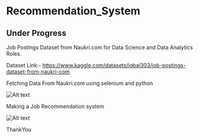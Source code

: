 # Recommendation_System

## Under Progress

Job Postings Dataset from Naukri.com for Data Science and Data Analytics Roles.

Dataset Link:- https://www.kaggle.com/datasets/iqbal303/job-postings-dataset-from-naukri-com

Fetching Data From Naukri.com using selenium and python

![Alt text](https://youtu.be/yywwOfbdcew)


Making a Job Recommendation system

![Alt text](https://youtu.be/ZOO98QCOihs)


ThankYou

